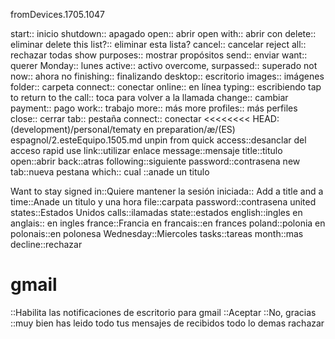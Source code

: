fromDevices.1705.1047

start:: inicio
shutdown:: apagado
open:: abrir
open with:: abrir con
delete:: eliminar
delete this list?:: eliminar esta lista?
cancel:: cancelar
reject all:: rechazar todas
show purposes:: mostrar propósitos
send:: enviar
want:: querer
Monday:: lunes
active:: activo
overcome, surpassed:: superado
not now:: ahora no
finishing:: finalizando
desktop:: escritorio
images:: imágenes
folder:: carpeta
connect:: conectar
online:: en línea
typing:: escribiendo
tap to return to the call:: toca para volver a la llamada
change:: cambiar
payment:: pago
work:: trabajo
more:: más
more profiles:: más perfiles
close:: cerrar
tab:: pestaña
connect:: conectar
<<<<<<<< HEAD:(development)/personal/tematy en preparation/æ/(ES) espagnol/2.esteEquipo.1505.md
unpin from quick access::desanclar del acceso rapid
use link::utilizar enlace
message::mensaje
title::titulo
open::abrir
back::atras
following::siguiente
password::contrasena
new tab::nueva pestana
which:: cual
::anade un titulo

Want to stay signed in::Quiere mantener la sesión iniciada::
Add a title and a time::Anade un titulo y una hora
file::carpata
password::contrasena
united states::Estados Unidos
calls::ilamadas
state::estados
english::ingles
en anglais:: en ingles
france::Francia
en francais::en frances
poland::polonia
en polonais::en polonesa
Wednesday::Miercoles
tasks::tareas
month::mas
decline::rechazar
# gmail
::Habilita las notificaciones de escritorio para gmail
::Aceptar
::No, gracias
::muy bien
has leido todo tus mensajes de recibidos
todo lo demas
rachazar